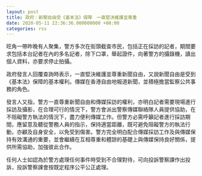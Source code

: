 ```yaml
---
layout: post
title: 政府：新聞自由受《基本法》保障　一直堅決維護並尊重
date: 2020-05-11 22:36:36.000000000 +08:00
categories: rss
---
```


旺角一帶昨晚有人聚集，警方多次在街頭截查市民，包括正在採訪的記者，期間要求包括本台記者在內的多名記者，除下口罩，舉起證件，向著警方的攝錄機，讀出個人資料，亦要求停止拍攝。

政府發言人回覆查詢時表示，一直堅決維護並尊重新聞自由，又說新聞自由是受到《基本法》保障的基本權利。傳媒在香港自由地報道新聞，並積極擔當監察公共事務的角色。

發言人又指，警方一直尊重新聞自由和傳媒採訪的權利，亦明白記者需要現場進行採訪及攝影，在合理可行的情況下，警方會派出警察傳媒聯絡隊人員提供協助，在不阻礙警方執法的情況下，盡力便利傳媒工作。但警方必需呼籲記者進行採訪期間，應留意及聽從警務人員的指示，保持適當距離，既可避免阻礙警方的執法行動，亦顧及自身安全，以免受到傷害。警方完全明白配合傳媒採訪工作及與傳媒保持有效溝通的重要，並會繼續在互相尊重和體諒的基礎上與傳媒保持良好關係，提供所需協助，加強彼此合作。

任何人士如認為於警方處理任何事件時受到不合理對待，可向投訴警察課作出投訴，投訴警察課會按既定程序公平公正處理。
